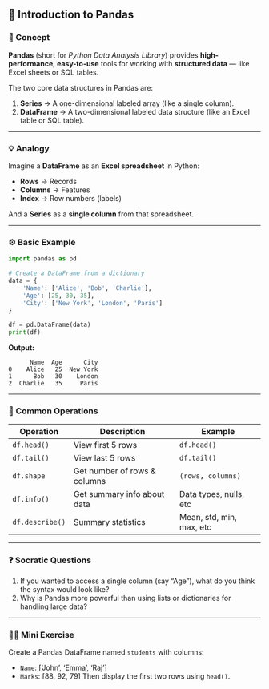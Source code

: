 ## 🧩 Introduction to Pandas

### 🧠 Concept

**Pandas** (short for *Python Data Analysis Library*) provides **high-performance**, **easy-to-use** tools for working with **structured data** — like Excel sheets or SQL tables.

The two core data structures in Pandas are:

1. **Series** → A one-dimensional labeled array (like a single column).
2. **DataFrame** → A two-dimensional labeled data structure (like an Excel table or SQL table).

---

### 💡 Analogy

Imagine a **DataFrame** as an **Excel spreadsheet** in Python:

* **Rows** → Records
* **Columns** → Features
* **Index** → Row numbers (labels)

And a **Series** as a **single column** from that spreadsheet.

---

### ⚙️ Basic Example

```python
import pandas as pd

# Create a DataFrame from a dictionary
data = {
    'Name': ['Alice', 'Bob', 'Charlie'],
    'Age': [25, 30, 35],
    'City': ['New York', 'London', 'Paris']
}

df = pd.DataFrame(data)
print(df)
```

**Output:**

```
      Name  Age      City
0    Alice   25  New York
1      Bob   30    London
2  Charlie   35     Paris
```

---

### 🧭 Common Operations

| Operation       | Description                  | Example                  |
| --------------- | ---------------------------- | ------------------------ |
| `df.head()`     | View first 5 rows            | `df.head()`              |
| `df.tail()`     | View last 5 rows             | `df.tail()`              |
| `df.shape`      | Get number of rows & columns | `(rows, columns)`        |
| `df.info()`     | Get summary info about data  | Data types, nulls, etc   |
| `df.describe()` | Summary statistics           | Mean, std, min, max, etc |

---

### ❓ Socratic Questions

1. If you wanted to access a single column (say “Age”), what do you think the syntax would look like?
2. Why is Pandas more powerful than using lists or dictionaries for handling large data?

---

### 🏋️‍♀️ Mini Exercise

Create a Pandas DataFrame named `students` with columns:

* `Name`: [‘John’, ‘Emma’, ‘Raj’]
* `Marks`: [88, 92, 79]
  Then display the first two rows using `head()`.
